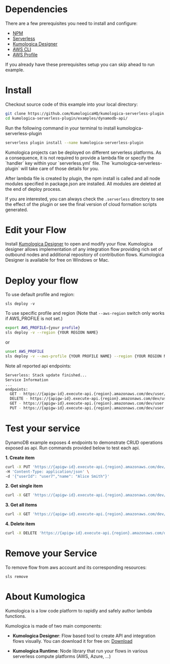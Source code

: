 # Dependencies

There are a few prerequisites you need to install and configure:

- [NPM](https://www.npmjs.com/get-npm)
- [Serverless](https://serverless.com/framework/docs/getting-started/)
- [Kumologica Designer](https://kumologica.com/download.html)
- [AWS CLI](https://docs.aws.amazon.com/cli/latest/userguide/cli-chap-install.html)
- [AWS Profile](https://docs.aws.amazon.com/cli/latest/userguide/cli-configure-files.html)

If you already have these prerequisites setup you can skip ahead to run example.

# Install 

Checkout source code of this example into your local directory:

```bash
git clone https://github.com/KumologicaHQ/kumologica-serverless-plugin.git
cd kumologica-serverless-plugin/examples/dynamodb-api/

```

Run the following command in your terminal to install kumologica-serverless-plugin

```bash
serverless plugin install --name kumologica-serverless-plugin
```

<div class="alert alert-info"> 
Kumologica projects can be deployed on different serverless platforms. As a consequence, it is not required to provide a lambda file or specify the `handler` key within your `serverless.yml` file. The `kumologica-serverless-plugin` will take care of those details for you.

After lambda file is created by plugin, the npm install is called and all node modules specified in package.json are installed. All modules are deleted at the end of deploy process.

If you are interested, you can always check the `.serverless` directory to see the effect of the plugin or see the final version of cloud formation scripts generated.

</div>

# Edit your Flow

Install [Kumologica Designer](https://kumologica.com/download.html) to open and modify your flow.
Kumologica designer allows implementation of any integration flow providing rich set of outbound nodes and additional repository of contribution flows. Kumologica Designer is available for free on Windows or Mac.

# Deploy your flow

To use default profile and region:

```
sls deploy -v
```

To use specific profile and region (Note that `--aws-region` switch only works if AWS_PROFILE is not set.)

``` bash
export AWS_PROFILE={your profile}
sls deploy -v --region {YOUR REGION NAME}
```
or

```bash
unset AWS_PROFILE
sls deploy -v --aws-profile {YOUR PROFILE NAME} --region {YOUR REGION NAME}
```

Note all reported api endpoints:

```bash
Serverless: Stack update finished...
Service Information
...
endpoints:
  GET - https://{apigw-id}.execute-api.{region}.amazonaws.com/dev/user/{userId}
  DELETE - https://{apigw-id}.execute-api.{region}.amazonaws.com/dev/user/{userId}
  GET - https://{apigw-id}.execute-api.{region}.amazonaws.com/dev/user
  PUT - https://{apigw-id}.execute-api.{region}.amazonaws.com/dev/user
```

# Test your service

DynamoDB example exposes 4 endpoints to demonstrate CRUD operations exposed as api.
Run commands provided below to test each api.

**1. Create item**

```bash
curl -X PUT 'https://{apigw-id}.execute-api.{region}.amazonaws.com/dev/user' \
-H 'Content-Type: application/json' \
-d '{"userId": "user7","name": "Alice Smith"}'
```

**2. Get single item**
```bash
curl -X GET 'https://{apigw-id}.execute-api.{region}.amazonaws.com/dev/user/user7' 
```

**3. Get all items**
```bash
curl -X GET 'https://{apigw-id}.execute-api.{region}.amazonaws.com/dev/user' 
```

**4. Delete item**

```bash
curl -X DELETE 'https://{apigw-id}.execute-api.{region}.amazonaws.com/dev/user/user7' 
```

# Remove your Service

To remove flow from aws account and its corresponding resources:

```
sls remove
```

# About Kumologica

Kumologica is a low code platform to rapidly and safely author lambda functions.

Kumologica is made of two main components:

- **Kumologica Designer**: Flow based tool to create API and integration flows visually. You can download it for free on: [Download](https://kumologica.com/download.html)

- **Kumologica Runtime**: Node library that run your flows in various serverless compute platforms (AWS, Azure, ...)
